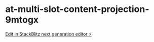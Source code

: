 # at-multi-slot-content-projection-9mtogx

[Edit in StackBlitz next generation editor ⚡️](https://stackblitz.com/~/github.com/KMaster90/at-multi-slot-content-projection-9mtogx)